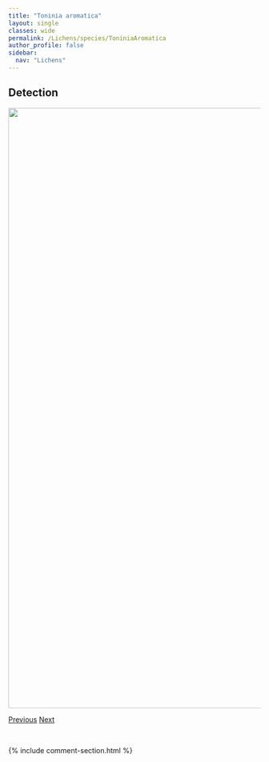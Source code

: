 ```yaml
---
title: "Toninia aromatica"
layout: single
classes: wide
permalink: /Lichens/species/ToniniaAromatica
author_profile: false
sidebar:
  nav: "Lichens"
---
```


<h2>Detection</h2>

<a href="https://drive.google.com/uc?export=view&id=1to5b8KU7cw-Qi2KznpchucNdchMLT9Tl">
<img src="https://drive.google.com/uc?export=view&id=1to5b8KU7cw-Qi2KznpchucNdchMLT9Tl" height = "1200" width = "800">
</a>


<a href="/DevelopmentWebsite/Lichens/species/ToniniaAlutacea" class="pagination--pager" title="Toninia alutacea">Previous</a> <a href="/DevelopmentWebsite/Lichens/species/ToniniaSpp" class="pagination--pager" title="Toninia spp.">Next</a>

<p>&nbsp;</p>

{% include comment-section.html %}
